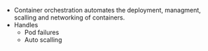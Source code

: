 - Container orchestration automates the deployment, managment, scalling and networking of containers.
- Handles
  - Pod failures
  - Auto scalling
